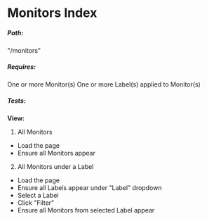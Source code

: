 # Monitors Index

##### Path:
"/monitors"

##### Requires:
One or more Monitor(s)
One or more Label(s) applied to Monitor(s)

##### Tests:
**View:**

1. All Monitors
  * Load the page
  * Ensure all Monitors appear
2. All Monitors under a Label
  * Load the page
  * Ensure all Labels appear under "Label" dropdown
  * Select a Label
  * Click "Filter"
  * Ensure all Monitors from selected Label appear
